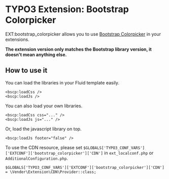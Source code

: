# TYPO3 Extension: Bootstrap Colorpicker

EXT:bootstrap_colorpicker allows you to use [Bootstrap Colorpicker](https://itsjavi.com/bootstrap-colorpicker/) in your extensions.

**The extension version only matches the Bootstrap library version, it doesn't mean anything else.**

## How to use it
You can load the libraries in your Fluid template easily.

    <bscp:loadCss />
    <bscp:loadJs />

You can also load your own libraries.

    <bscp:loadCss css="..." />
    <bscp:loadJs js="..." />
    
Or, load the javascript library on top.

    <bscp:loadJs footer="false" />
    
To use the CDN resource, please set `$GLOBALS['TYPO3_CONF_VARS']['EXTCONF']['bootstrap_colorpicker']['CDN']` in `ext_localconf.php` or `AdditionalConfiguration.php`.

    $GLOBALS['TYPO3_CONF_VARS']['EXTCONF']['bootstrap_colorpicker']['CDN'] = \Vender\Extension\CDN\Provider::class;